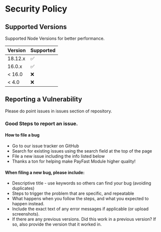 # Security Policy

## Supported Versions

Supported Node Versions for better performance.

| Version | Supported          |
| ------- | ------------------ |
| 18.12.x | :white_check_mark: |
| 16.0.x  | :white_check_mark: |
| < 16.0  | :x:                |
| < 4.0   | :x:                |

## Reporting a Vulnerability

Please do point issues in issues section of repository. 

### Good Steps to report an issue.

#### How to file a bug
* Go to our issue tracker on GitHub
* Search for existing issues using the search field at the top of the page
* File a new issue including the info listed below
* Thanks a ton for helping make PayFast Module higher quality!

#### When filing a new bug, please include:

* Descriptive title - use keywords so others can find your bug (avoiding duplicates)
* Steps to trigger the problem that are specific, and repeatable
* What happens when you follow the steps, and what you expected to happen instead.
* Include the exact text of any error messages if applicable (or upload screenshots).
* If there are any previous versions. Did this work in a previous version? If so, also provide the version that it worked in.
